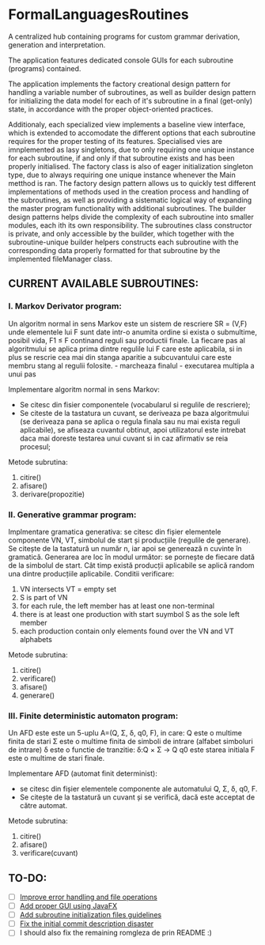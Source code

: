 # FormalLanguagesRoutines
A centralized hub containing programs for custom grammar derivation, generation and interpretation.

The application features dedicated console GUIs for each subroutine (programs) contained.

The application implements the factory creational design pattern for handling a variable number of subroutines, as well as builder design pattern for initializing the data
model for each of it's subroutine in a final (get-only) state, in accordance with the proper object-oriented practices.

Additionaly, each specialized view implements a baseline view interface, which is extended to accomodate the different options that each subroutine requires for the proper testing of its features. Specialised vies are imnplemented as lasy singletons, due to only requiring one unique instance for each subroutine, if and only if that subroutine exists and has been properly initialised.
The factory class is also of eager initialization singleton type, due to always requiring one unique instance whenever the Main metthod is ran.
The factory design pattern allows us to quickly test different implementations of methods used in the creation process and handling of the subroutines, as well as providing a sistematic logical way of expanding the master program functionality with additional subroutines.
The builder design patterns helps divide the complexity of each subroutine into smaller modules, each ith its own responsibility.
The subroutines class constructor is private, and only accessible by the builder, which together with the subroutine-unique builder helpers constructs each subroutine with the corresponding data properly formatted for that subroutine by the implemented fileManager class.


## CURRENT AVAILABLE SUBROUTINES:


### I. Markov Derivator program:

Un algoritm normal in sens Markov este un sistem de rescriere SR = (V,F) unde elementele lui F
sunt date intr-o anumita ordine si exista o submultime, posibil vida, F1 ≤ F continand reguli sau
productii finale. La fiecare pas al algoritmului se aplica prima dintre regulile lui F care este aplicabila, si in plus
se rescrie cea mai din stanga aparitie a subcuvantului care este membru stang al regulii folosite. 
<dot chgaracter> - marcheaza finalul
<star character> - executarea multipla a unui pas

Implementare algoritm normal in sens Markov:
- Se citesc din fisier componentele (vocabularul si regulile de rescriere);
- Se citeste de la tastatura un cuvant, se deriveaza pe baza algoritmului (se
deriveaza pana se aplica o regula finala sau nu mai exista reguli aplicabile), se
afiseaza cuvantul obtinut, apoi utilizatorul este intrebat daca mai doreste testarea
unui cuvant si in caz afirmativ se reia procesul;

Metode subrutina:
  1. citire()
  2. afisare()
  3. derivare(propozitie)


### II. Generative grammar program:

Implmentare gramatica generativa: se citesc din fișier elementele componente
VN, VT, simbolul de start și producțiile (regulile de generare). Se citește de la tastatură un număr n, iar apoi se
generează n cuvinte în gramatică. Generarea are loc în modul următor: se pornește de fiecare
dată de la simbolul de start. Cât timp există producții aplicabile se aplică random una dintre
producțiile aplicabile.
Conditii verificare:
  1. VN intersects VT = empty set
  2. S is part of VN
  3. for each rule, the left member has at least one non-terminal
  4. there is at least one production with start suymbol S as the sole left member
  5. each production contain only elements found over the VN and VT alphabets
  
Metode subrutina:
  1. citire()
  2. verificare()
  3. afisare()
  4. generare()


### III. Finite deterministic automaton program:

Un AFD este este un 5-uplu A=(Q, Σ, δ, q0, F), in care:
Q este o multime finita de stari
Σ este o multime finita de simboli de intrare (alfabet simboluri de intrare)
δ este o functie de tranzitie: δ:Q × Σ -> Q
q0 este starea initiala
F este o multime de stari finale.

Implementare AFD (automat finit determinist): 
- se citesc din fișier elementele componente ale automatului Q, Σ, δ, q0, F. 
- Se citește de la tastatură un cuvant și se verifică, dacă este acceptat de către automat.

Metode subrutina:
  1. citire()
  2. afisare()
  3. verificare(cuvant)


  
  ## TO-DO:
  - [ ] [Improve error handling and file operations](https://github.com/raduhammer/FormalLanguagesRoutines/issues/1)
  - [ ] [Add proper GUI using JavaFX](https://github.com/raduhammer/FormalLanguagesRoutines/issues/2)
  - [ ] [Add subroutine initialization files guidelines](https://github.com/raduhammer/FormalLanguagesRoutines/issues/4)
  - [ ] [Fix the initial commit description disaster](https://github.com/raduhammer/FormalLanguagesRoutines/issues/3)
  - [ ] I should also fix the remaining romgleza de prin README :)

